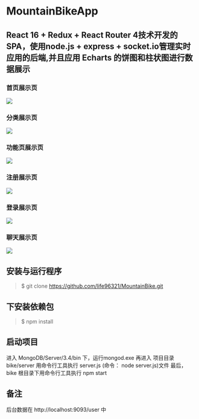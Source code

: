 # MountainBikeApp 
## React 16 + Redux + React Router 4技术开发的SPA，使用node.js + express + socket.io管理实时应用的后端,并且应用 Echarts 的饼图和柱状图进行数据展示
### 首页展示页 <br>
 ![](https://github.com/life96321/MountainBike/blob/master/bike/firstpage.gif)
### 分类展示页 <br>
 ![](https://github.com/life96321/MountainBike/blob/master/bike/classify.gif)
### 功能页展示页 <br>
 ![](https://github.com/life96321/MountainBike/blob/master/bike/functional.gif)
### 注册展示页 <br>
 ![](https://github.com/life96321/MountainBike/blob/master/bike/register.gif)
### 登录展示页 <br>
 ![](https://github.com/life96321/MountainBike/blob/master/bike/login.gif)
### 聊天展示页 <br>
 ![](https://github.com/life96321/MountainBike/blob/master/bike/talk.gif)

## 安装与运行程序 <br>
  > $ git clone https://github.com/life96321/MountainBike.git
## 下安装依赖包 <br>  
  > $ npm install
## 启动项目 <br>
  进入 MongoDB/Server/3.4/bin 下，运行mongod.exe
  再进入 项目目录 bike/server 用命令行工具执行 server.js  (命令： node server.js)文件
  最后，bike 根目录下用命令行工具执行 npm start
## 备注
  后台数据在 http://localhost:9093/user 中
  
  
  
